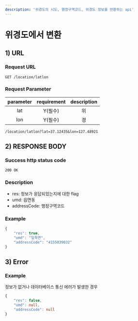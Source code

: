 ```yaml
---
description: '위경도의 시도, 행정구역코드, 위경도 정보를 반환하는 api'
---
```


# 위경도에서 변환

## 1\) URL

### Request URL

```text
GET /location/latlon
```

### Request Parameter

| parameter | requirement | description |
| :---: | :---: | :---: |
| lat | Y\(필수\) | 위 |
| lon | Y\(필수\) | 경 |

```markup
/location/latlon?lat=37.12435&lon=127.48921
```

## 2\) RESPONSE BODY

### Success http status code

`200 OK`

### Description

* res: 정보가 응답되었는지에 대한 flag
* umd: 읍면동
* addressCode: 행정구역코드

### Example

```typescript
{
    "res": true,
    "umd": "일죽면",
    "addressCode": "4155039032"
} 
```

## 3\) Error

### Example

정보가 없거나 데이터베이스 통신 에러가 발생한 경우

```typescript
{
    "res": false,
    "umd": null,
    "addressCode": null
}
```

